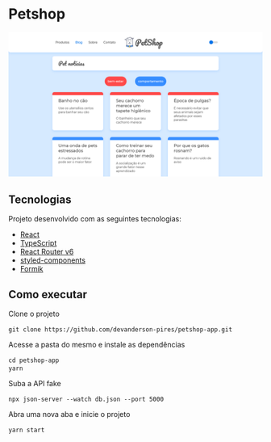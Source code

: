 # Petshop
<div>
  <img src=".github/cover.png" alt="" />
</div>

## Tecnologias
Projeto desenvolvido com as seguintes tecnologias:
- [React](https://reactjs.org/)
- [TypeScript](https://www.typescriptlang.org/)
- [React Router v6](https://reactrouter.com/)
- [styled-components](https://styled-components.com/)
- [Formik](https://formik.org/)

## Como executar
Clone o projeto
```
git clone https://github.com/devanderson-pires/petshop-app.git
```
Acesse a pasta do mesmo e instale as dependências
```
cd petshop-app
yarn
```

Suba a API fake
```
npx json-server --watch db.json --port 5000
```

Abra uma nova aba e inicie o projeto
```
yarn start
```

